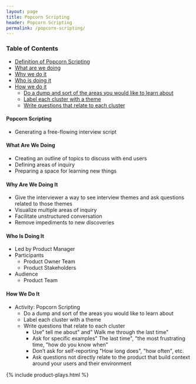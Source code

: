 ```yaml
---
layout: page
title: Popcorn Scripting
header: Popcorn Scripting
permalink: /popcorn-scripting/
---
```

<div class="row">
    <div class="col-md-3">
        <div class="toc">
            <h3>Table of Contents</h3>
                <ul>
                    <li>
                        <a href="#PS-Definition">
                            Definition of Popcorn Scripting
                        </a>
                    </li>
                    <li>
                        <a href="#PS-What">
                            What are we doing
                        </a>
                    </li>
                    <li>
                        <a href="#PS-Why">
                            Why we do it
                        </a>
                    </li>
                    <li>
                        <a href="#PS-Who">
                            Who is doing it
                        </a>
                    </li>
                    <li>
                        <a href="#PS-How">
                            How we do it
                        </a>
                        <ul>
                            <li>
                                <a href="#PS-DumpSort">
                                    Do a dump and sort of the areas you would like to learn about
                                </a>
                            </li>
                            <li>
                                <a href="#PS-Theme">
                                    Label each cluster with a theme
                                </a>
                            </li>
                            <li>
                                <a href="#PS-Cluster">
                                    Write questions that relate to each cluster
                                </a>
                            </li>
                        </ul>
                    </li>
                   </ul>
        </div>
    </div>
    <div class="col-md-6">
        <h4 class="PS-Definition" id="PS-Definition">
            Popcorn Scripting
        </h4>
		<ul>
			<li>Generating a free-flowing interview script</li>
		</ul>
        <h4 class="PS-What" id="PS-What">
            What Are We Doing
        </h4>
	<ul>
        <li>Creating an outline of topics to discuss with end users</li>
        <li>Defining areas of inquiry</li>
        <li>Preparing a space for learning new things</li>
	</ul>
        <h4 class="PS-Why" id="PS-Why">
            Why Are We Doing It
        </h4>
    <ul>
        <li>Give the interviewer a way to see interview themes and ask questions related to those themes</li>
        <li>Visualize multiple areas of inquiry</li>
        <li>Facilitate unstructured conversation</li>
        <li>Remove impediments to new discoveries</li>
	</ul>
        <h4 class="PS-Who" id="PS-Who">
            Who Is Doing It
        </h4>
<ul>
   <li>Led by Product Manager</li>
   <li>Participants
    	<ul>
        	<li>Product Owner Team</li>
        	<li>Product Stakeholders</li>
    	</ul>
   </li>
   <li>Audience
    	<ul>
            <li>Product Team</li>
       </ul>    
   </li>
</ul>
<h4 class="PS-How" id="PS-How">
    How We Do It
</h4>
<ul>
    <li class="PS-Popcorn" id="PS-Popcorn">Activity: Popcorn Scripting
        <ul>
            <li class="PS-DumpSort" id="PS-DumpSort">Do a dump and sort of the areas you would like to learn about</li>
            <li class="PS-Theme" id="PS-Theme">Label each cluster with a theme</li>
            <li class="PS-Cluster" id="PS-Cluster">Write questions that relate to each cluster
                <ul>
                    <li>Use&quot; tell me about&quot; and&quot; Walk me through the last time&quot;</li>
                    <li>Ask for specific examples&quot; The last time&quot;, &quot;the most frustrating time, &quot;how do you know when&quot;</li>
                    <li>Don’t ask for self-reporting &quot;How long does&quot;, &quot;how often&quot;, etc.</li>
                    <li>Ask questions not directly relate to the product that build context around your users and their environment</li>
                </ul>
            </li>
        </ul>
    </li>
</ul>
    </div>
    <div class="col-md-3">
        {% include product-plays.html %}
    </div>
</div>
